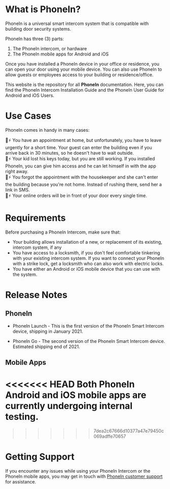 # What is PhoneIn?
PhoneIn is a universal smart intercom system that is compatible with building door security systems. 

PhoneIn has three (3) parts:

1. The PhoneIn intercom, or hardware
2. The PhoneIn mobile apps for Android and iOS

Once you have installed a PhoneIn device in your office or residence, you can open your door using your mobile device. You can also use PhoneIn to allow guests or employees access to your building or residence/office.

This website is the repository for all **PhoneIn** documentation. Here, you can find the PhoneIn Intercom Installation Guide and the PhoneIn User Guide for Android and iOS Users.

# Use Cases

PhoneIn comes in handy in many cases:

📱⚡ You have an appointment at home, but unfortunately, you have to leave urgently for a short time. Your guest can enter the building even if you arrive back in 30 minutes, so he doesn't have to wait outside.  
📱⚡ Your kid lost his keys today, but you are still working. If you installed PhoneIn, you can give him access and he can let himself in with the app right away.  
📱⚡ You forgot the appointment with the housekeeper and she can't enter the building because you're not home. Instead of rushing there, send her a link in SMS.  
📱⚡ Your online orders will be in front of your door every single time.

# Requirements
Before purchasing a PhoneIn Intercom, make sure that:

* Your building allows installation of a new, or replacement of its existing, intercom system, if any
* You have access to a locksmith, if you don't feel comfortable tinkering with your existing intercom system. If you want to connect your PhoneIn with a strike lock, get a locksmith who can also work with electric locks.
* You have either an Android or iOS mobile device that you can use with the system.

# Release Notes

## PhoneIn

* PhoneIn Launch - This is the first version of the PhoneIn Smart Intercom device, shipping in January 2021.

* PhoneIn Go - The second version of the PhoneIn Smart Intercom device. Estimated shipping end of 2021.

## Mobile Apps

<<<<<<< HEAD
Both PhoneIn Android and iOS mobile apps are currently undergoing internal testing.
=======

>>>>>>> 7dea2c67666d10377a47e79450c069adffe70657

# Getting Support
If you encounter any issues while using your PhoneIn Intercom or the PhoneIn mobile apps, you may get in touch with [PhoneIn customer support](mailto:contact@phonein.io) for assistance.


